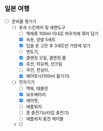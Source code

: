 ## 일본 여행
- [ ] 준비물 챙기기
	- [ ] 옷과 스킨케어 및 세면도구
		- [ ] 액체류 100ml 이내로 파우치에 묶어 담기
		- [x] 속옷, 양말 5세트
		- [x] 입을 옷 고민 후 3세트만 가방에 넣기
		- [ ] 면도기, 
		- [x] 클렌징 오일, 클렌징 폼
		- [x] 로션, 허요케, 선크림
		- [ ] 쿠션, 컨실러, 
		- [x] 헤어토닉(100ml 옮기기)
	- [ ] 전자기기
		- [ ] 맥북, 태블릿
		- [x] 보조배터리
		- [x] 에어팟, 
		- [ ] 애플워치
		- [ ] 폰 충전기(c타입 충전기)
		- [ ] 애플워치 충전 케이블
	- [ ] 